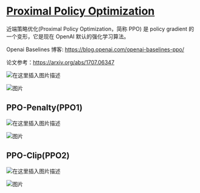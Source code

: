 
# [Proximal Policy Optimization](https://blog.csdn.net/weixin_42301220/article/details/123123261)
近端策略优化(Proximal Policy Optimization，简称 PPO) 是 policy gradient 的一个变形，它是现在 OpenAI 默认的强化学习算法。

Openai Baselines 博客: https://blog.openai.com/openai-baselines-ppo/

论文参考：https://arxiv.org/abs/1707.06347


![在这里插入图片描述](https://img-blog.csdnimg.cn/440e84e7e56b4394a1469716631d0739.png)




![图片](https://user-images.githubusercontent.com/62095277/156288810-96ef9ea9-96ae-45ea-a15a-8194751cdcfa.png)

## PPO-Penalty(PPO1)
![在这里插入图片描述](https://img-blog.csdnimg.cn/49665bf6b73c448cbf64744c6b92903c.png)



![图片](https://user-images.githubusercontent.com/62095277/156288757-f766bd29-dd83-4112-aafa-607cc319f3fb.png)

## PPO-Clip(PPO2)

![在这里插入图片描述](https://img-blog.csdnimg.cn/49a31026289c4a2faa9ec0321dae7973.png)

![图片](https://user-images.githubusercontent.com/62095277/156288779-cbd6a867-afd5-433a-8b12-aae1536f61a6.png)
